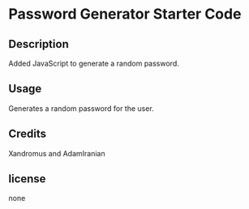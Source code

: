 # Password Generator Starter Code

## Description
Added JavaScript to generate a random password.

## Usage 
 Generates a random password for the user. 

## Credits 
 Xandromus and AdamIranian

## license
none 